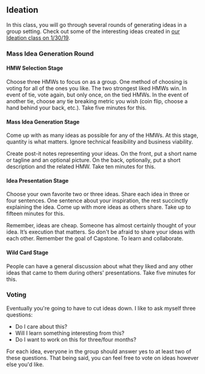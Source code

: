 ## Ideation

In this class, you will go through several rounds of generating ideas in a group setting. Check out some of the interesting ideas created in [our Ideation class on 1/30/19](/classes/1.30.19/ideas-generated.xlsx).

### Mass Idea Generation Round

#### HMW Selection Stage
Choose three HMWs to focus on as a group. One method of choosing is voting for all of the ones you like. The two strongest liked HMWs win. In event of tie, vote again, but only once, on the tied HMWs. In the event of another tie, choose any tie breaking metric you wish (coin flip, choose a hand behind your back, etc.). Take five minutes for this.

#### Mass Idea Generation Stage
Come up with as many ideas as possible for any of the HMWs. At this stage, quantity is what matters. Ignore technical feasibility and business viability.

Create post-it notes representing your ideas. On the front, put a short name or tagline and an optional picture. On the back, optionally, put a short description and the related HMW. Take ten minutes for this.

#### Idea Presentation Stage
Choose your own favorite two or three ideas. Share each idea in three or four sentences. One sentence about your inspiration, the rest succinctly explaining the idea. Come up with more ideas as others share. Take up to fifteen minutes for this.

Remember, ideas are cheap. Someone has almost certainly thought of your idea. It’s execution that matters. So don't be afraid to share your ideas with each other. Remember the goal of Capstone. To learn and collaborate.

#### Wild Card Stage
People can have a general discussion about what they liked and any other ideas that came to them during others' presentations. Take five minutes for this.

### Voting
Eventually you're going to have to cut ideas down. I like to ask myself three questions:

* Do I care about this?
* Will I learn something interesting from this?
* Do I want to work on this for three/four months?

For each idea, everyone in the group should answer yes to at least two of these questions. That being said, you can feel free to vote on ideas however else you'd like.
